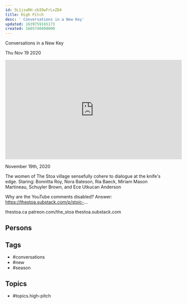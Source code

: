 ```yaml
---
id: 5L1jswRH-zbIOwFrLxZD4
title: High Pitch
desc: ' Conversations in a New Key'
updated: 1639759165173
created: 1605740400000
---
```



 Conversations in a New Key

Thu Nov 19 2020

<iframe width="560" height="315" src="https://www.youtube.com/embed/_D4XyzTqHHo" title="High Pitch: Conversations in a New Key: Season 1 / Session 3" frameborder="0" allow="accelerometer; autoplay; clipboard-write; encrypted-media; gyroscope; picture-in-picture" allowfullscreen ></iframe>

November 19th, 2020

The women of The Stoa village sensefully cohere to dialogue at the knife's edge. Staring: Bonnitta Roy, Nora Bateson, Ria Baeck, Miriam Mason Martineau, Schuyler Brown, and Ece Utkucan Anderson

Why are the YouTube comments disabled? Answer: https://thestoa.substack.com/p/stoic-...

thestoa.ca
patreon.com/the_stoa
thestoa.substack.com

## Persons



## Tags

- #conversations
- #new
- #season

## Topics

- #topics.high-pitch

